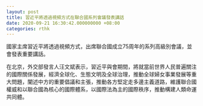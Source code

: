 ```yaml
---
layout: post
title: 習近平將透過視頻方式在聯合國系列會議發表講話
date: 2020-09-21 16:30:42.000000000 +08:00
categories: rthk
---
```


國家主席習近平將透過視頻方式，出席聯合國成立75周年的系列高級別會議，並會發表重要講話。

在北京，外交部發言人汪文斌表示，習近平與會期間，將就當前世界人民普遍關注的國際關係發展，經濟全球化、生態文明及全球治理，推動全球婦女事業發展等重大問題，闡述中方的重要倡議和主張，推動各方堅定走多邊主義道路，維護聯合國權威和以聯合國為核心的國際體系，以國際法為主的國際秩序，推動構建人類命運共同體。
